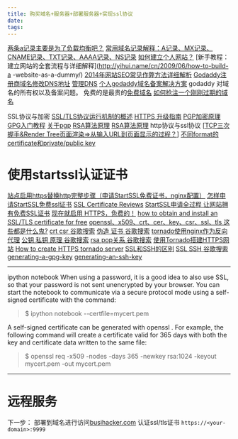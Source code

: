 ```yaml
---
title: 购买域名+服务器+部署服务器+实现ssl协议
date: 
tags:
---
```

[两条a记录主要是为了负载均衡吧？](https://www.google.com.hk/search?ie=utf-8&oe=UTF-8&hl=zh-CN&q=%E4%B8%A4%E6%9D%A1+a%E8%AE%B0%E5%BD%95&gws_rd=ssl)
[常用域名记录解释：A记录、MX记录、CNAME记录、TXT记录、AAAA记录、NS记录](https://www.ezloo.com/2011/04/a_mx_cname_txt_aaaa_ns.html)
[如何建立个人网站？](https://www.zhihu.com/question/19774219)
[新手教程：建立网站的全套流程与详细解释](http://yihui.name/cn/2009/06/how-to-build-a  -website-as-a-dummy/)
[2014年网站SEO常见作弊方法详细解析](https://www.douban.com/group/topic/61689932/)
[Godaddy注册商域名修改DNS地址](https://support.dnspod.cn/Kb/showarticle/tsid/42/)
[管理DNS](https://sg.godaddy.com/zh/help/dns-680)
[个人godaddy域名备案解决方案](http://www.ixirong.com/2015/04/15/how-blog-record-by-aliyun/)
godaddy 对域名的所有权以及备案问题。
免费的是最贵的[免费域名](https://www.zhihu.com/question/19835955)
[如何抢注一个刚刚过期的域名](https://www.zhihu.com/question/20845371)

SSL协议与加密
[SSL/TLS协议运行机制的概述](http://www.ruanyifeng.com/blog/2014/02/ssl_tls.html)
[HTTPS 升级指南](http://www.ruanyifeng.com/blog/2016/08/migrate-from-http-to-https.html)
[PGP加密原理](http://www.asiapeak.com/PGPTheory.php)
[GPG入门教程](http://www.ruanyifeng.com/blog/2013/07/gpg.html)
[关于pgp](http://pgp.sourceforge.net/pgpintro.php)
[RSA算法原理](http://www.ruanyifeng.com/blog/2013/06/rsa_algorithm_part_one.html)
[RSA算法原理](http://www.ruanyifeng.com/blog/2013/07/rsa_algorithm_part_two.html)
http协议与ssl协议
[[TCP三次握手&Render Tree页面渲染=>从输入URL到页面显示的过程？](https://segmentfault.com/a/1190000006921322)]
[不同format的certificate和private/public key](https://www.sslshopper.com/ssl-converter.html)
# 使用startssl认证证书
[站点启用https替换http完整步骤（申请StartSSL免费证书，nginx配置）](https://www.zghhome.cn/?p=310)
[怎样申请StartSSL免费ssl证书](https://amon.org/how-to-apply-for-startssl-free-ssl-ca.html)
[SSL Certificate Reviews](https://www.sslshopper.com/certificate-authority-reviews.html)
[StartSSL申请全过程 让网站拥有免费SSL证书](http://www.laozuo.org/2823.html)
[现在就启用 HTTPS，免费的！](https://www.oschina.net/translate/switch-to-https-now-for-free)
[how to obtain and install an SSL/TLS certificate for free](http://arstechnica.com/security/2009/12/how-to-get-set-with-a-secure-sertificate-for-free/2/)
[openssl、x509、crt、cer、key、csr、ssl、tls 这些都是什么鬼?](http://www.cnblogs.com/yjmyzz/p/openssl-tutorial.html)
[crt csr 谷歌搜索](https://www.google.com.hk/search?q=crt++csr&ie=utf-8&oe=utf-8&gws_rd=cr,ssl)
[伪造 证书 谷歌搜索](https://www.google.com.hk/search?q=%E4%BC%AA%E9%80%A0++%E8%AF%81%E4%B9%A6&ie=utf-8&oe=utf-8&gws_rd=cr,ssl)
[tornado使用nginx作为反向代理](http://docs.pythontab.com/tornado/introduction-to-tornado/ch8.html#ch8-2-2)
[公钥 私钥 原理 谷歌搜索](https://www.google.com.hk/search?q=%E5%85%AC%E9%92%A5+%E7%A7%81%E9%92%A5+%E5%8E%9F%E7%90%86&ie=utf-8&oe=utf-8&gws_rd=cr,ssl)
[rsa pop关系 谷歌搜索](https://www.google.com.hk/search?newwindow=1&safe=strict&q=rsa+pgp+%E5%85%B3%E7%B3%BB&oq=rsa+pgp+%E5%85%B3%E7%B3%BB&gs_l=serp.3...495206.496328.0.496470.8.6.0.0.0.0.0.0..0.0....0...1c.1.64.serp..8.0.0.nVv5C48oNSk)
[使用Tornado搭建HTTPS网站](http://www.yeolar.com/note/2015/04/30/tornado-ssl-https/)
[How to create HTTPS tornado server](stackoverflow.com/questions/18307131/how-to-create-https-tornado-server)
[SSL和SSH的区别](http://blog.csdn.net/simanstar/article/details/40592057)
[SSL SSH 谷歌搜索](https://www.google.com.hk/search?q=ssh+ssl&ie=utf-8&oe=utf-8&gws_rd=cr,ssl)
[generating-a-gpg-key](https://help.github.com/articles/generating-a-gpg-key/)
[generating-an-ssh-key](https://help.github.com/articles/generating-an-ssh-key/)

---
ipython notebook
When using a password, it is a good idea to also use SSL, so that your password is not sent unencrypted by your browser. You can start the notebook to communicate via a secure protocol mode using a self-signed certificate with the command:

>$ ipython notebook --certfile=mycert.pem

A self-signed certificate can be generated with openssl
. For example, the following command will create a certificate valid for 365 days with both the key and certificate data written to the same file:
>$ openssl req -x509 -nodes -days 365 -newkey rsa:1024 -keyout mycert.pem -out mycert.pem


---
# 远程服务

下一步：
部署到域名进行访问[busihacker.com](https://busihacker.com:9999)
认证ssl/tls证书
`https://<your-domain>:9999`